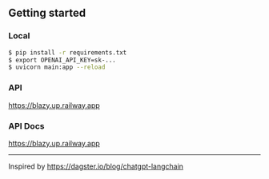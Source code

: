 ## Getting started

### Local

```bash
$ pip install -r requirements.txt
$ export OPENAI_API_KEY=sk-...
$ uvicorn main:app --reload
```

### API

https://blazy.up.railway.app

### API Docs

https://blazy.up.railway.app

---

Inspired by https://dagster.io/blog/chatgpt-langchain